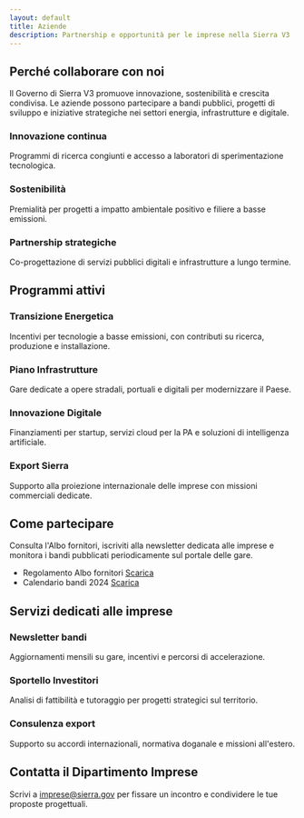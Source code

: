 ```yaml
---
layout: default
title: Aziende
description: Partnership e opportunità per le imprese nella Sierra V3
---
```


<section class="content-section">
  <h2>Perché collaborare con noi</h2>
  <p>Il Governo di Sierra V3 promuove innovazione, sostenibilità e crescita condivisa. Le aziende possono partecipare a bandi pubblici, progetti di sviluppo e iniziative strategiche nei settori energia, infrastrutture e digitale.</p>
  <div class="highlight-grid">
    <article class="highlight-card" data-icon="🚀">
      <h3>Innovazione continua</h3>
      <p>Programmi di ricerca congiunti e accesso a laboratori di sperimentazione tecnologica.</p>
    </article>
    <article class="highlight-card" data-icon="🌱">
      <h3>Sostenibilità</h3>
      <p>Premialità per progetti a impatto ambientale positivo e filiere a basse emissioni.</p>
    </article>
    <article class="highlight-card" data-icon="🤝">
      <h3>Partnership strategiche</h3>
      <p>Co-progettazione di servizi pubblici digitali e infrastrutture a lungo termine.</p>
    </article>
  </div>
</section>

<section class="content-section">
  <h2>Programmi attivi</h2>
  <div class="section-grid two-columns">
    <article class="tile-card" data-icon="⚡">
      <h3>Transizione Energetica</h3>
      <p>Incentivi per tecnologie a basse emissioni, con contributi su ricerca, produzione e installazione.</p>
    </article>
    <article class="tile-card" data-icon="🏗️">
      <h3>Piano Infrastrutture</h3>
      <p>Gare dedicate a opere stradali, portuali e digitali per modernizzare il Paese.</p>
    </article>
    <article class="tile-card" data-icon="💡">
      <h3>Innovazione Digitale</h3>
      <p>Finanziamenti per startup, servizi cloud per la PA e soluzioni di intelligenza artificiale.</p>
    </article>
    <article class="tile-card" data-icon="🌍">
      <h3>Export Sierra</h3>
      <p>Supporto alla proiezione internazionale delle imprese con missioni commerciali dedicate.</p>
    </article>
  </div>
</section>

<section class="content-section">
  <h2>Come partecipare</h2>
  <p>Consulta l'Albo fornitori, iscriviti alla newsletter dedicata alle imprese e monitora i bandi pubblicati periodicamente sul portale delle gare.</p>
  <ul class="document-list">
    <li>
      <span>Regolamento Albo fornitori</span>
      <a href="#">Scarica</a>
    </li>
    <li>
      <span>Calendario bandi 2024</span>
      <a href="#">Scarica</a>
    </li>
  </ul>
</section>

<section class="content-section support-panel">
  <h2>Servizi dedicati alle imprese</h2>
  <div class="channel-grid">
    <article class="channel-card" data-icon="📬">
      <h3>Newsletter bandi</h3>
      <p>Aggiornamenti mensili su gare, incentivi e percorsi di accelerazione.</p>
    </article>
    <article class="channel-card" data-icon="📊">
      <h3>Sportello Investitori</h3>
      <p>Analisi di fattibilità e tutoraggio per progetti strategici sul territorio.</p>
    </article>
    <article class="channel-card" data-icon="🧭">
      <h3>Consulenza export</h3>
      <p>Supporto su accordi internazionali, normativa doganale e missioni all'estero.</p>
    </article>
  </div>
</section>

<section class="content-section accent">
  <h2>Contatta il Dipartimento Imprese</h2>
  <p>Scrivi a <a href="mailto:imprese@sierra.gov">imprese@sierra.gov</a> per fissare un incontro e condividere le tue proposte progettuali.</p>
</section>
